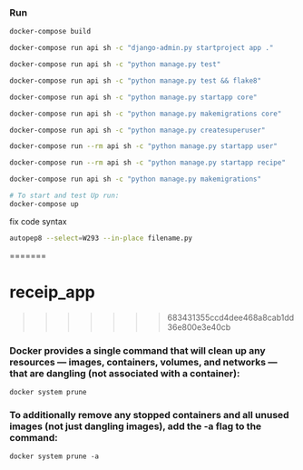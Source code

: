 ### Run

```bash
docker-compose build

docker-compose run api sh -c "django-admin.py startproject app ."

docker-compose run api sh -c "python manage.py test"

docker-compose run api sh -c "python manage.py test && flake8"

docker-compose run api sh -c "python manage.py startapp core"

docker-compose run api sh -c "python manage.py makemigrations core"

docker-compose run api sh -c "python manage.py createsuperuser"

docker-compose run --rm api sh -c "python manage.py startapp user"

docker-compose run --rm api sh -c "python manage.py startapp recipe"

docker-compose run api sh -c "python manage.py makemigrations"

# To start and test Up run:
docker-compose up

```

fix code syntax 

```bash
autopep8 --select=W293 --in-place filename.py
```

=======
# receip_app
>>>>>>> 683431355ccd4dee468a8cab1dd36e800e3e40cb


### Docker provides a single command that will clean up any resources — images, containers, volumes, and networks — that are dangling (not associated with a container):
```
docker system prune
```

### To additionally remove any stopped containers and all unused images (not just dangling images), add the -a flag to the command:
```
docker system prune -a
```